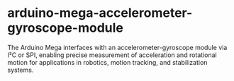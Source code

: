 # arduino-mega-accelerometer-gyroscope-module
The Arduino Mega interfaces with an accelerometer-gyroscope module via I²C or SPI, enabling precise measurement of acceleration and rotational motion for applications in robotics, motion tracking, and stabilization systems.
